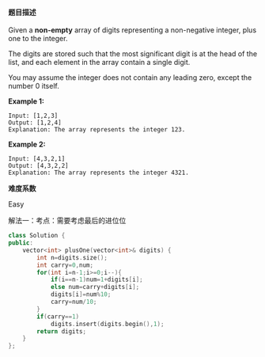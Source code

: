 #### **题目描述**
Given a **non-empty** array of digits representing a non-negative integer, plus one to the integer.

The digits are stored such that the most significant digit is at the head of the list, and each element in the array contain a single digit.

You may assume the integer does not contain any leading zero, except the number 0 itself.

**Example 1:**

```
Input: [1,2,3]
Output: [1,2,4]
Explanation: The array represents the integer 123.
```

**Example 2:**

```
Input: [4,3,2,1]
Output: [4,3,2,2]
Explanation: The array represents the integer 4321.
```

**难度系数**  

Easy

解法一：考点：需要考虑最后的进位位

```c++
class Solution {
public:
    vector<int> plusOne(vector<int>& digits) {
        int n=digits.size();
        int carry=0,num;
        for(int i=n-1;i>=0;i--){
            if(i==n-1)num=1+digits[i];             
            else num=carry+digits[i];
            digits[i]=num%10;
            carry=num/10;
        }
        if(carry==1)
            digits.insert(digits.begin(),1);
        return digits;
    }
};
```


